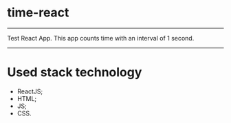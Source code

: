 # time-react
---
Test React App. This app counts time with an interval of 1 second.

---

# Used stack technology 

- ReactJS;
- HTML;
- JS;
- CSS.